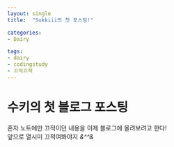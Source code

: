 ```yaml
---
layout: single
title:  "Sukkiii의 첫 포스팅!"

categories: 
- Dairy

tags: 
- dairy
- codingstudy
- 끄적끄적      
---
```



# 수키의 첫 블로그 포스팅

혼자 노트에만 끄적이던 내용을 이제 블로그에 올려보려고 한다!
<br>앞으로 열시미 끄적여봐야지 *&^^&*
